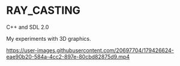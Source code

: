 # RAY_CASTING
C++ and SDL 2.0

My experiments with 3D graphics.

https://user-images.githubusercontent.com/20697704/179426624-eae90b20-584a-4cc2-897e-80cbd82875d9.mp4
